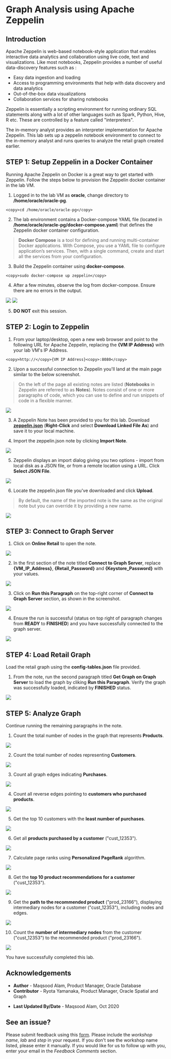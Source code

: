 # Graph Analysis using Apache Zeppelin

## Introduction

Apache Zeppelin is web-based notebook-style application that enables interactive data analytics and collaboration using live code, text and visualizations. Like most notebooks, Zeppelin provides a number of useful data-discovery features such as :

- Easy data ingestion and loading
- Access to programming environments that help with data discovery and data analytics
- Out-of-the-box data visualizations
- Collaboration services for sharing notebooks

Zeppelin is essentially a scripting environment for running ordinary SQL statements along with a lot of other languages such as Spark, Python, Hive, R etc. These are controlled by a feature called "interpreters".

The in-memory analyst provides an interpreter implementation for Apache Zeppelin. This lab sets up a zeppelin notebook environment to connect to the in-memory analyst and runs queries to analyze the retail graph created earlier.

## **STEP 1**: Setup Zeppelin in a Docker Container

Running Apache Zeppelin on Docker is a great way to get started with Zeppelin. Follow the steps below to provision the Zeppelin docker container in the lab VM.

1. Logged in to the lab VM as **oracle**, change directory to **/home/oracle/oracle-pg**.

```
<copy>cd /home/oracle/oracle-pg</copy>
```

2. The lab environment contains a Docker-compose YAML file (located in **/home/oracle/oracle-pg/docker-compose.yaml**) that defines the Zeppelin docker container configuration.

> **Docker Compose** is a tool for defining and running multi-container Docker applications. With Compose, you use a YAML file to configure application’s services. Then, with a single command, create and start all the services from your configuration.

3. Build the Zeppelin container using **docker-compose**.

```
<copy>sudo docker-compose up zeppelin</copy>
```

4. After a few minutes, observe the log from docker-compose. Ensure there are no errors in the output.

![](./images/docker-compose-01.png " ")
![](./images/docker-compose-02.png " ")

5. **DO NOT** exit this session.

## **STEP 2**: Login to Zeppelin

1. From your laptop/desktop, open a new web browser and point to the following URL for Apache Zeppelin, replacing the **{VM IP Address}** with your lab VM's IP Address.

```
<copy>http://</copy>{VM IP Address}<copy>:8080</copy>
```

2. Upon a successful connection to Zeppelin you'll land at the main page similar to the below screenshot.
> On the left of the page all existing notes are listed (**Notebooks** in Zeppelin are referred to as **Notes**). Notes consist of one or more paragraphs of code, which you can use to define and run snippets of code in a flexible manner.

![](./images/zeppelin-homepage.png " ")

3. A Zeppelin Note has been provided to you for this lab. Download [**zeppelin.json**](https://objectstorage.us-phoenix-1.oraclecloud.com/n/oraclepartnersas/b/oracle_pg/o/zeppelin.json) (**Right-Click** and select **Download Linked File As**) and save it to your local machine.

4. Import the zeppelin.json note by clicking **Import Note**.

![](./images/import-note.png " ")

5. Zeppelin displays an import dialog giving you two options - import from local disk as a JSON file, or from a remote location using a URL. Click **Select JSON File**.

![](./images/select-json.png " ")

6. Locate the zeppelin.json file you've downloaded and click **Upload**.

>By default, the name of the imported note is the same as the original note but you can override it by providing a new name.

![](./images/online-retail-note-imported.png " ")

## **STEP 3**: Connect to Graph Server

1. Click on **Online Retail** to open the note.

![](./images/online-retail-note-imported.png " ")

2. In the first section of the note titled **Connect to Graph Server**, replace **{VM\_IP\_Address}**, **{Retail\_Password}** and **{Keystore\_Password}** with your values.

![](./images/connect-graph-server.png " ")

3. Click on **Run this Paragraph** on the top-right corner of **Connect to Graph Server** section, as shown in the screenshot.

![](./images/run-this-paragraph.png " ")

4. Ensure the run is successful (status on top right of paragraph changes from **READY** to **FINISHED**) and you have successfully connected to the graph server.

![](./images/connect-to-graph-success.png " ")

## **STEP 4**: Load Retail Graph

Load the retail graph using the **config-tables.json** file provided.

1. From the note, run the second paragraph titled **Get Graph on Graph Server** to load the graph by cliking **Run this Paragraph**. Verify the graph was successfully loaded, indicated by **FINISHED** status.

![](./images/1-load-graph.png " ")

## **STEP 5**: Analyze Graph

Continue running the remaining paragraphs in the note.

1. Count the total number of nodes in the graph that represents **Products**.

![](./images/2-no-of-product-nodes.png " ")

2. Count the total number of nodes representing **Customers**.

![](./images/3-no-of-customer-nodes.png " ")

3. Count all graph edges indicating **Purchases**.

![](./images/4-number-of-purchase-edges.png " ")

4. Count all reverse edges pointing to **customers who purchased products**.

![](./images/5-no-of-reverse-edges.png " ")

5. Get the top 10 customers with the **least number of purchases**.

![](./images/6-customers-with-few-purchases.png " ")

6. Get all **products purchased by a customer** ("cust\_12353").

![](./images/7-products-purchased-by-this-customer.png " ")

7. Calculate page ranks using **Personalized PageRank** algorithm.

![](./images/8-run-ppr.png " ")

8. Get the **top 10 product recommendations for a customer** ("cust\_12353").

![](./images/9-get-top-10-recommendations.png " ")

9. Get the **path to the recommended product** ("prod\_23166"), displaying intermediary nodes for a customer ("cust_12353"), including nodes and edges.

![](./images/10-path-to-recommended.png " ")

10. Count the **number of intermediary nodes** from the customer ("cust\_12353") to the recommended product ("prod\_23166").

![](./images/11-intermediate-nodes.png " ")

You have successfully completed this lab.

## Acknowledgements

- **Author** - Maqsood Alam, Product Manager, Oracle Database
- **Contributor** - Ryota Yamanaka, Product Manager, Oracle Spatial and Graph
* **Last Updated By/Date** - Maqsood Alam, Oct 2020

## See an issue?
Please submit feedback using this [form](https://apexapps.oracle.com/pls/apex/f?p=133:1:::::P1_FEEDBACK:1). Please include the *workshop name*, *lab* and *step* in your request.  If you don't see the workshop name listed, please enter it manually. If you would like for us to follow up with you, enter your email in the *Feedback Comments* section.
